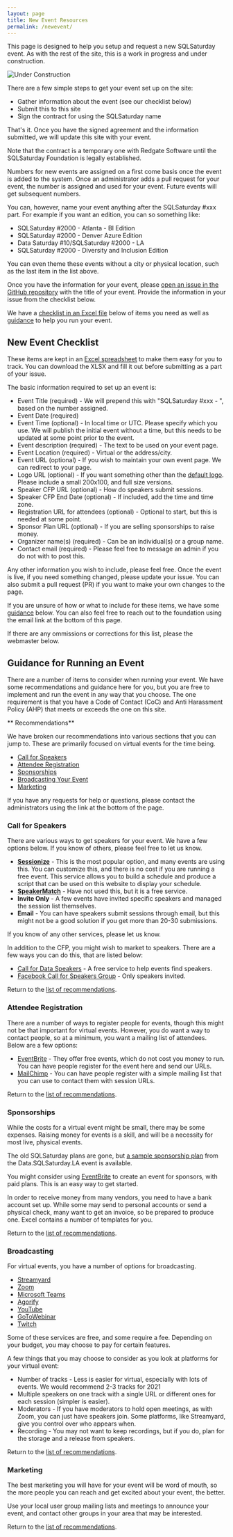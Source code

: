```yaml
---
layout: page
title: New Event Resources
permalink: /newevent/
---
```


This page is designed to help you setup and request a new SQLSaturday event. As with the rest of the site, this is a work in progress and under construction.

![Under Construction](assets/img/Page_Under_Construction.png)

There are a few simple steps to get your event set up on the site:

- Gather information about the event (see our checklist below)
- Submit this to this site
- Sign the contract for using the SQLSaturday name

That's it. Once you have the signed agreement and the information submitted, we will update this site with your event.

Note that the contract is a temporary one with Redgate Software until the SQLSaturday Foundation is legally established.

Numbers for new events are assigned on a first come basis once the event is added to the system. Once an administrator adds a pull request for your event, the number is assigned and used for your event. Future events will get subsequent numbers. 

You can, however, name your event anything after the SQLSaturday #xxx part. For example if you want an edition, you can so something like:
- SQLSaturday #2000 - Atlanta - BI Edition
- SQLSaturday #2000 - Denver Azure Edition
- Data Saturday #10/SQLSaturday #2000 - LA
- SQLSaturday #2000 - Diversity and Inclusion Edition

You can even theme these events without a city or physical location, such as the last item in the list above.

Once you have the information for your event, please [open an issue in the GitHub repository](https://github.com/sqlsaturday/sqlsatwebsite) with the title of your event. Provide the information in your issue from the checklist below.

We have a [checklist in an Excel file](#checklist) below of items you need as well as [guidance](#guidance) to help you run your event.

## <A name="checklist"></a>New Event Checklist

These items are kept in an [Excel spreadsheet](./assets/EventChecklist.xlsx) to make them easy for you to track. You can download the XLSX and fill it out before submitting as a part of your issue.

The basic information required to set up an event is:

- Event Title (required) - We will prepend this with "SQLSaturday #xxx - ", based on the number assigned.
- Event Date (required)
- Event Time (optional) - In local time or UTC. Please specify which you use. We will publish the initial event without a time, but this needs to be updated at some point prior to the event.
- Event description (required) - The text to be used on your event page.
- Event Location (required) - Virtual or the address/city.
- Event URL (optional) - If you wish to maintain your own event page. We can redirect to your page.
- Logo URL (optional) - If you want something other than the [default logo](assets/img/logos/sqlsaturday_logo.png). Please include a small 200x100, and full size versions.
- Speaker CFP URL (optional) - How do speakers submit sessions.
- Speaker CFP End Date (optional) - If included, add the time and time zone.
- Registration URL for attendees (optional) - Optional to start, but this is needed at some point.
- Sponsor Plan URL (optional) - If you are selling sponsorships to raise money.
- Organizer name(s) (required) - Can be an individual(s) or a group name.
- Contact email (required) - Please feel free to message an admin if you do not with to post this.

Any other information you wish to include, please feel free. Once the event is live, if you need something changed, please update your issue. You can also submit a pull request (PR) if you want to make your own changes to the page.

If you are unsure of how or what to include for these items, we have some [guidance](#guidance) below. You can also feel free to reach out to the foundation using the email link at the bottom of this page.

If there are any ommissions or corrections for this list, please the webmaster below.

## <a name="guidance"></a>Guidance for Running an Event

 There are a number of items to consider when running your event. We have some recommendations and guidance here for you, but you are free to implement and run the event in any way that you choose. The one requirement is that you have a Code of Contact (CoC) and Anti Harassment Policy (AHP) that meets or exceeds the one on this site.

 ** <a name="recommend"></a>Recommendations**

 We have broken our recommendations into various sections that you can jump to. These are primarily focused on virtual events for the time being.

- [Call for Speakers](#cfp)
- [Attendee Registration](#reg)
- [Sponsorships](#sponsor)
- [Broadcasting Your Event](#broadcast)
- [Marketing](#marketing)

If you have any requests for help or questions, please contact the administrators using the link at the bottom of the page.

### <a name="cfp"></a>Call for Speakers

There are various ways to get speakers for your event. We have a few options below. If you know of others, please feel free to let us know.

- **[Sessionize](https://sessionize.com/)** - This is the most popular option, and many events are using this. You can customize this, and there is no cost if you are running a free event. This service allows you to build a schedule and produce a script that can be used on this website to display your schedule. 
- **[SpeakerMatch](https://www.speakermatch.com/)** - Have not used this, but it is a free service. 
- **Invite Only** - A few events have invited specific speakers and managed the session list themselves.
- **Email** - You can have speakers submit sessions through email, but this might not be a good solution if you get more than 20-30 submissions.

If you know of any other services, please let us know.

In addition to the CFP, you might wish to market to speakers. There are a few ways you can do this, that are listed below:

- [Call for Data Speakers](https://callfordataspeakers.com/) - A free service to help events find speakers.
- [Facebook Call for Speakers Group](https://www.facebook.com/groups/Call4Speakers/) - Only speakers invited.

Return to the [list of recommendations](#recommend).


### <a name="reg"></a>Attendee Registration

There are a number of ways to register people for events, though this might not be that important for virtual events. However, you do want a way to contact people, so at a minimum, you want a mailing list of attendees. Below are a few options:

- [EventBrite](https://www.eventbrite.com/organizer/overview/) - They offer free events, which do not cost you money to run. You can have people register for the event here and send our URLs.
- [MailChimp](https://mailchimp.com/) - You can have people register with a simple mailing list that you can use to contact them with session URLs.

Return to the [list of recommendations](#recommend).



### <a name="sponsor"></a>Sponsorships

While the costs for a virtual event might be small, there may be some expenses. Raising money for events is a skill, and will be a necessity for most live, physical events.

The old SQLSaturday plans are gone, but <a href="https://datadriventechnologies.org/2021/02/22/2021-data-sql-saturday-sponsorship-plan/">a sample sponsorship plan</a> from the Data.SQLSaturday.LA event is available.

You might consider using [EventBrite](https://www.eventbrite.com/organizer/overview/) to create an event for sponsors, with paid plans. This is an easy way to get started.

 In order to receive money from many vendors, you need to have a bank account set up. While some may send to personal accounts or send a physical check, many want to get an invoice, so be prepared to produce one. Excel contains a number of templates for you.

Return to the [list of recommendations](#recommend).


### <a name="broadcast"></a>Broadcasting

For virtual events, you have a number of options for broadcasting.

- [Streamyard](https://streamyard.com/)
- [Zoom](https://zoom.us/)
- [Microsoft Teams](https://www.microsoft.com/en-us/microsoft-teams/teams-for-work)
- [Agorify](https://agorify.com/)
- [YouTube](https://www.youtube.com/)
- [GoToWebinar](https://www.gotomeeting.com/webinar/lp/sem)
- [Twitch](https://www.twitch.tv/)

Some of these services are free, and some require a fee. Depending on your budget, you may choose to pay for certain features. 

A few things that you may choose to consider as you look at platforms for your virtual event:
- Number of tracks - Less is easier for virtual, especially with lots of events. We would recommend 2-3 tracks for 2021
- Multiple speakers on one track with a single URL or different ones for each session (simpler is easier).
- Moderators - If you have moderators to hold open meetings, as with Zoom, you can just have speakers join. Some platforms, like Streamyard, give you control over who appears when.
- Recording - You may not want to keep recordings, but if you do, plan for the storage and a release from speakers.

Return to the [list of recommendations](#recommend).

### <a name="marketing"></a>Marketing

The best marketing you will have for your event will be word of mouth, so the more people you can reach and get excited about your event, the better.

Use your local user group mailing lists and meetings to announce your event, and contact other groups in your area that may be interested.

Return to the [list of recommendations](#recommend).
